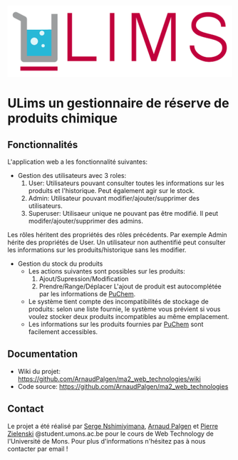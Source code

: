![ULims logo](./umons-lims2/public/lims_icon.png)

# ULims un gestionnaire de réserve de produits chimique

## Fonctionnalités

L'application web a les fonctionnalité suivantes:
- Gestion des utilisateurs avec 3 roles:
  1. User: Utilisateurs pouvant consulter toutes les informations sur les produits et l'historique. Peut également agir sur le stock.
  2. Admin: Utilisateur pouvant modifier/ajouter/supprimer des utilisateurs.
  3. Superuser: Utilisaeur unique ne pouvant pas être modifié. Il peut modifer/ajouter/supprimer des admins.

Les rôles héritent des propriétés des rôles précédents. Par exemple Admin hérite des propriétés de User. Un utilisateur non authentifié peut consulter les  informations sur les produits/historique sans les modifier.

- Gestion du stock du produits
  - Les actions suivantes sont possibles sur les produits:
    1. Ajout/Supression/Modification
    2. Prendre/Range/Déplacer
    L'ajout de produit est autocomplétée par les informations de [PuChem](https://pubchem.ncbi.nlm.nih.gov/).
  - Le système tient compte des incompatibilités de stockage de produits: selon une liste fournie, le système vous prévient si vous voulez stocker deux produits incompatibles au même emplacement.
  - Les informations sur les produits fournies par [PuChem](https://pubchem.ncbi.nlm.nih.gov/) sont facilement accessibles.
   
## Documentation
  - Wiki du projet: https://github.com/ArnaudPalgen/ma2_web_technologies/wiki
  - Code source: https://github.com/ArnaudPalgen/ma2_web_technologies

## Contact
Le projet a été réalisé par [Serge Nshimiyimana](mailto:serge.nshimiyimana@student.umons.ac.be), [Arnaud Palgen](mailto:arnaud.palgen@student.umons.ac.be) et [Pierre Zielenski](mailto:pierre.zielenski@student.umons.ac.be) @student.umons.ac.be pour le cours de Web Technology de l'Université de Mons.
Pour plus d'informations n'hésitez pas à nous contacter par email !
